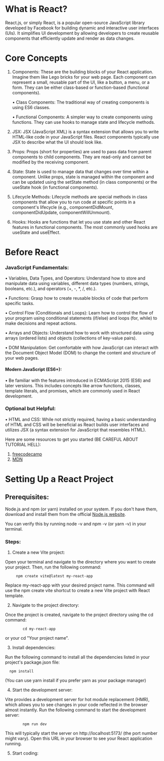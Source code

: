 # What is React?             

React.js, or simply React, is a popular open-source JavaScript library developed by Facebook for building dynamic and interactive user interfaces (UIs). It simplifies UI development by allowing developers to create reusable components that efficiently update and render as data changes.

# Core Concepts

1. Components: These are the building blocks of your React application. Imagine them like Lego bricks for your web page.
   Each component can represent a small, reusable part of the UI, like a button, a menu, or a form.
   They can be either class-based or function-based (functional components).

   &bull; Class Components: The traditional way of creating components is using ES6 classes.
   
   &bull; Functional Components: A simpler way to create components using functions. They can use hooks to manage state and lifecycle methods.

3. JSX: JSX (JavaScript XML) is a syntax extension that allows you to write HTML-like code in your JavaScript files.
   React components typically use JSX to describe what the UI should look like.

4. Props: Props (short for properties) are used to pass data from parent components to child components. They are read-only and cannot be modified by the receiving component.

5. State: State is used to manage data that changes over time within a component. Unlike props, state is managed within the component and can be updated using the setState method (in class components) or the useState hook (in functional components).

6. Lifecycle Methods: Lifecycle methods are special methods in class components that allow you to run code at specific points in a component's lifecycle (e.g., componentDidMount, componentDidUpdate, componentWillUnmount).

7. Hooks: Hooks are functions that let you use state and other React features in functional components. The most commonly used hooks are useState and useEffect.

# Before React

### JavaScript Fundamentals:

• Variables, Data Types, and Operators: Understand how to store and manipulate data using variables, different data types (numbers, strings, booleans, etc.), and operators (+, -, *, /, etc.).

• Functions: Grasp how to create reusable blocks of code that perform specific tasks.

• Control Flow (Conditionals and Loops): Learn how to control the flow of your program using conditional statements (if/else) and loops (for, while) to make decisions and repeat actions.

• Arrays and Objects: Understand how to work with structured data using arrays (ordered lists) and objects (collections of key-value pairs).

• DOM Manipulation: Get comfortable with how JavaScript can interact with the Document Object Model (DOM) to change the content and structure of your web pages.

#### Modern JavaScript (ES6+):

• Be familiar with the features introduced in ECMAScript 2015 (ES6) and later versions. This includes concepts like arrow functions, classes, template literals, and promises, which are commonly used in React development.

### Optional but Helpful:
• HTML and CSS: While not strictly required, having a basic understanding of HTML and CSS will be beneficial as React builds user interfaces and utilizes JSX (a syntax extension for JavaScript that resembles HTML).

Here are some resources to get you started (BE CAREFUL ABOUT TUTORIAL HELL):
1. [freecodecamp](https://www.freecodecamp.org/)
2. [MDN](https://developer.mozilla.org/en-US/curriculum/)


# Setting Up a React Project

## Prerequisites:

Node.js and npm (or yarn) installed on your system. If you don't have them, download and install them from the official [Node.js website](https://nodejs.org/en).
 
You can verify this by running node -v and npm -v (or yarn -v) in your terminal. 


### Steps:

1. Create a new Vite project:

Open your terminal and navigate to the directory where you want to create your project. Then, run the following command:

         npm create vite@latest my-react-app
         
Replace my-react-app with your desired project name. This command will use the npm create vite shortcut to create a new Vite project with React template.

2. Navigate to the project directory:

Once the project is created, navigate to the project directory using the cd command:


            cd my-react-app

or your cd "Your project name".

         

3. Install dependencies:

Run the following command to install all the dependencies listed in your project's package.json file:

      npm install

(You can use yarn install if you prefer yarn as your package manager)

4. Start the development server:

Vite provides a development server for hot module replacement (HMR), which allows you to see changes in your code reflected in the browser almost instantly. Run the following command to start the development server:


            npm run dev

This will typically start the server on http://localhost:5173/ (the port number might vary). Open this URL in your browser to see your React application running.




5. Start coding:  










  





